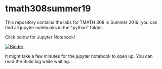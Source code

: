 # tmath308summer19
This repository contains the labs for TMATH 308 in Summer 2019; you can find all jupyter notebooks in the "python" folder. 

Click below for Jupyter Notebook! 

[![Binder](https://mybinder.org/badge_logo.svg)](https://mybinder.org/v2/gh/yajuna/tmath308summer19/master)

It might take a few minutes for the jupyter notebook to open up. You can read the Build log while waiting. 
